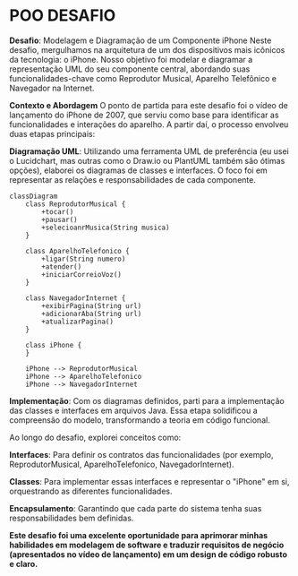 # POO DESAFIO

**Desafio**: Modelagem e Diagramação de um Componente iPhone
Neste desafio, mergulhamos na arquitetura de um dos dispositivos mais icônicos da tecnologia: o iPhone. Nosso objetivo foi modelar e diagramar a representação UML do seu componente central, abordando suas funcionalidades-chave como Reprodutor Musical, Aparelho Telefônico e Navegador na Internet.

**Contexto e Abordagem**
O ponto de partida para este desafio foi o vídeo de lançamento do iPhone de 2007, que serviu como base para identificar as funcionalidades e interações do aparelho. A partir daí, o processo envolveu duas etapas principais:

**Diagramação UML**:
Utilizando uma ferramenta UML de preferência (eu usei o Lucidchart, mas outras como o Draw.io ou PlantUML também são ótimas opções), elaborei os diagramas de classes e interfaces. O foco foi em representar as relações e responsabilidades de cada componente.

```mermaid
classDiagram
    class ReprodutorMusical {
        +tocar()
        +pausar()
        +selecioanrMusica(String musica)
    }

    class AparelhoTelefonico {
        +ligar(String numero)
        +atender()
        +iniciarCorreioVoz()
    }

    class NavegadorInternet {
        +exibirPagina(String url)
        +adicionarAba(String url)
        +atualizarPagina()
    }

    class iPhone {
    }

    iPhone --> ReprodutorMusical
    iPhone --> AparelhoTelefonico
    iPhone --> NavegadorInternet

```

**Implementação**: Com os diagramas definidos, parti para a implementação das classes e interfaces em arquivos Java. Essa etapa solidificou a compreensão do modelo, transformando a teoria em código funcional.

Ao longo do desafio, explorei conceitos como:

**Interfaces**: Para definir os contratos das funcionalidades (por exemplo, ReprodutorMusical, AparelhoTelefonico, NavegadorInternet).

**Classes**: Para implementar essas interfaces e representar o "iPhone" em si, orquestrando as diferentes funcionalidades.

**Encapsulamento**: Garantindo que cada parte do sistema tenha suas responsabilidades bem definidas.

**Este desafio foi uma excelente oportunidade para aprimorar minhas habilidades em modelagem de software e traduzir requisitos de negócio (apresentados no vídeo de lançamento) em um design de código robusto e claro.**
